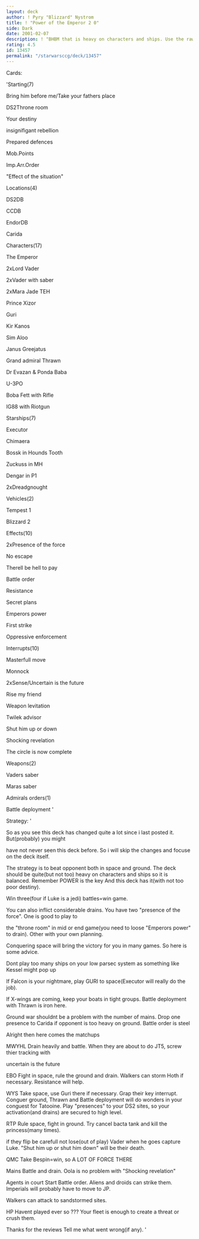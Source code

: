 ```yaml
---
layout: deck
author: ! Pyry "Blizzard" Nystrom
title: ! "Power of the Emperor 2 0"
side: Dark
date: 2001-02-07
description: ! "BHBM that is heavy on characters and ships. Use the raw power of the darkside Balanced deck."
rating: 4.5
id: 13457
permalink: "/starwarsccg/deck/13457"
---
```

Cards: 

'Starting(7)

Bring him before me/Take your fathers place

DS2Throne room

Your destiny

insignifigant rebellion

Prepared defences

Mob.Points

Imp.Arr.Order

"Effect of the situation"


Locations(4)

DS2DB

CCDB

EndorDB

Carida


Characters(17)

The Emperor

2xLord Vader

2xVader with saber

2xMara Jade TEH

Prince Xizor

Guri

Kir Kanos

Sim Aloo

Janus Greejatus

Grand admiral Thrawn

Dr Evazan & Ponda Baba

U-3PO

Boba Fett with Rifle

IG88 with Riotgun


Starships(7)

Executor

Chimaera

Bossk in Hounds Tooth

Zuckuss in MH

Dengar in P1

2xDreadgnought


Vehicles(2)

Tempest 1

Blizzard 2


Effects(10)

2xPresence of the force

No escape

Therell be hell to pay

Battle order

Resistance

Secret plans

Emperors power

First strike

Oppressive enforcement


Interrupts(10)

Masterfull move

Monnock

2xSense/Uncertain is the future

Rise my friend

Weapon levitation

Twilek advisor

Shut him up or down

Shocking revelation

The circle is now complete


Weapons(2)

Vaders saber

Maras saber


Admirals orders(1)

Battle deployment '

Strategy: '

So as you see this deck has changed quite a lot since i last posted it. But(probably) you might

have not never seen this deck before. So i will skip the changes and focuse on the deck itself.


The strategy is to beat opponent both in space and ground. The deck should be quite(but not too) heavy on characters and ships so it is balanced. Remember POWER is the key And this deck has it(with not too poor destiny).

Win three(four if Luke is a jedi) battles=win game.


You can also inflict considerable drains. You have two "presence of the force". One is good to play to

the "throne room" in mid or end game(you need to loose "Emperors power" to drain). Other with your own planning.


Conquering space will bring the victory for you in many games. So here is some advice.

Dont play too many ships on your low parsec system as something like Kessel might pop up

If Falcon is your nightmare, play GURI to space(Executor will really do the job).

If X-wings are coming, keep your boats in tight groups. Battle deployment with Thrawn is iron here.


Ground war shouldnt be a problem with the number of mains. Drop one presence to Carida if opponent is too heavy on ground. Battle order is steel


Alright then here comes the matchups


MWYHL Drain heavily and battle. When they are about to do JT5, screw thier tracking with

uncertain is the future


EBO Fight in space, rule the ground and drain. Walkers can storm Hoth if necessary. Resistance will help.


WYS Take space, use Guri there if necessary. Grap their key interrupt. Conguer ground, Thrawn and Battle deployment will do wonders in your conguest for Tatooine. Play "presences" to your DS2 sites, so your activation(and drains) are secured to high level.


RTP Rule space, fight in ground. Try cancel bacta tank and kill the princess(many times).

if they flip be carefull not lose(out of play) Vader when he goes capture Luke. "Shut him up or shut him down" will be their death.


QMC Take Bespin=win, so A LOT OF FORCE THERE


Mains Battle and drain. Oola is no problem with "Shocking revelation"


Agents in court Start Battle order. Aliens and droids can strike them. Imperials will probably have to move to JP.

Walkers can attack to sandstormed sites.


HP Havent played ever so ??? Your fleet is enough to create a threat or crush them.


Thanks for the reviews Tell me what went wrong(if any). '
